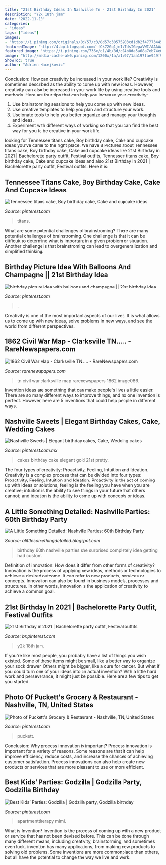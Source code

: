 ```yaml
---
title: "21st Birthday Ideas In Nashville Tn - 21st Birthday In 2021"
description: "Y2k 18th jam"
date: "2022-11-10"
categories:
- "ideas"
tags: ["ideas"]
images:
- "https://i.pinimg.com/originals/8d/57/c3/8d57c30575203cd1db2f477734457f25.jpg"
featuredImage: "http://4.bp.blogspot.com/-fCk72Gq1jnI/TdsIGegaVWI/AAAAAAAAA5w/Hz14EYd7tgU/s1600/IMG_4215S.jpg"
featured_image: "https://i.pinimg.com/736x/c1/4b/8d/c14b8da5a68a7eb74e6ede809013975c.jpg"
image: "http://media-cache-ak0.pinimg.com/1200x/1a/a1/97/1aa197fae949f9964934ad6eb8f3e7eb.jpg"
ShowToc: true
author: "Adrien Macejkovic"
---
```



Conclusion: How can creativity be increased in your work life?
Creativity is sometimes described as the ability to come up with new ideas. However, creativity can also be increased in your work life by using creative tools and methods. Here are four tips that can help you increase your creativity:
1. Use brainstorming sessions to help you come up with new ideas.
2. Use creative templates to help you plan and structure your work.
3. Useionate tools to help you better organize and manage your thoughts and ideas.
4. Experiment with different ways of working so that you can find the best way for you to be creative in your work life.

	

		
looking for Tennessee titans cake, Boy birthday cake, Cake and cupcake ideas you've came to the right place. We have 8 Pictures about Tennessee titans cake, Boy birthday cake, Cake and cupcake ideas like 21st Birthday in 2021 | Bachelorette party outfit, Festival outfits, Tennessee titans cake, Boy birthday cake, Cake and cupcake ideas and also 21st Birthday in 2021 | Bachelorette party outfit, Festival outfits. Here it is:
		
    
## Tennessee Titans Cake, Boy Birthday Cake, Cake And Cupcake Ideas

<img loading=lazy src="http://media-cache-ak0.pinimg.com/1200x/1a/a1/97/1aa197fae949f9964934ad6eb8f3e7eb.jpg" onerror="this.onerror=null;this.src='https://tse4.mm.bing.net/th?id=OIP.5np_CR_xv7VQB9QfNhHMggHaFP&amp;pid=15.1';" alt="Tennessee titans cake, Boy birthday cake, Cake and cupcake ideas">

_Source: pinterest.com_

>titans. 

	

What are some potential challenges of brainstroming?
There are many potential challenges of brainstroming. One challenge is that it can be difficult to determine what is important in a given problem or situation. Another challenge is that brainstroming can lead to overgeneralization and simplified thinking.

    
## Birthday Picture Idea With Balloons And Champagne || 21st Birthday Idea

<img loading=lazy src="https://i.pinimg.com/736x/7a/83/75/7a83757480b0a0bd58519d99de224ea4.jpg" onerror="this.onerror=null;this.src='https://tse4.mm.bing.net/th?id=OIP.W1BW5LACdhRxqT6RLUMciAHaJQ&amp;pid=15.1';" alt="birthday picture idea with balloons and champagne || 21st birthday idea">

_Source: pinterest.com_

>. 

	

Creativity is one of the most important aspects of our lives. It is what allows us to come up with new ideas, solve problems in new ways, and see the world from different perspectives.

    
## 1862 Civil War Map - Clarksville TN..... - RareNewspapers.com

<img loading=lazy src="https://secure-images.rarenewspapers.com/ebayimgs/5.23.2007/image086.jpg" onerror="this.onerror=null;this.src='https://tse4.mm.bing.net/th?id=OIP.-THD30dVAMOHNnuoxsHp5AHaF7&amp;pid=15.1';" alt="1862 Civil War Map - Clarksville TN..... - RareNewspapers.com">

_Source: rarenewspapers.com_

>tn civil war clarksville map rarenewspapers 1862 image086. 

	

Invention ideas are something that can make people's lives a little easier. There are so many different ways to improve things, and no one invention is perfect. However, here are 5 inventions that could help people in different ways.

    
## Nashville Sweets | Elegant Birthday Cakes, Cake, Wedding Cakes

<img loading=lazy src="https://i.pinimg.com/originals/f2/47/d0/f247d005b0fd7bc5498ca52697666813.jpg" onerror="this.onerror=null;this.src='https://tse3.mm.bing.net/th?id=OIP.qKpdqghqosK-PE7KGP-SAgHaLH&amp;pid=15.1';" alt="Nashville Sweets | Elegant birthday cakes, Cake, Wedding cakes">

_Source: pinterest.com.mx_

>cakes birthday cake elegant gold 21st pretty. 

	

The four types of creativity: Proactivity, Feeling, Intuition and Ideation.
Creativity is a complex process that can be divided into four types: Proactivity, Feeling, Intuition and Ideation. Proactivity is the act of coming up with ideas or solutions; feeling is the feeling you have when you are creative; intuition is the ability to see things in your future that others cannot; and ideation is the ability to come up with concepts or ideas.

    
## A Little Something Detailed: Nashville Parties: 60th Birthday Party

<img loading=lazy src="http://4.bp.blogspot.com/-fCk72Gq1jnI/TdsIGegaVWI/AAAAAAAAA5w/Hz14EYd7tgU/s1600/IMG_4215S.jpg" onerror="this.onerror=null;this.src='https://tse4.mm.bing.net/th?id=OIP.MIpQp39veEJDHMfZxMpCkQHaE8&amp;pid=15.1';" alt="A Little Something Detailed: Nashville Parties: 60th Birthday Party">

_Source: alittlesomethingdetailed.blogspot.com_

>birthday 60th nashville parties she surprised completely idea getting had custom. 

	

Definition of innovation: How does it differ from other forms of creativity?
Innovation is the process of applying new ideas, methods or technologies to achieve a desired outcome. It can refer to new products, services or concepts. Innovation can also be found in business models, processes and structures. In other words, innovation is the application of creativity to achieve a common goal.

    
## 21st Birthday In 2021 | Bachelorette Party Outfit, Festival Outfits

<img loading=lazy src="https://i.pinimg.com/736x/c1/4b/8d/c14b8da5a68a7eb74e6ede809013975c.jpg" onerror="this.onerror=null;this.src='https://tse4.mm.bing.net/th?id=OIP.6jsv7-l7Otwpjcm-pjt_kQHaJ3&amp;pid=15.1';" alt="21st Birthday in 2021 | Bachelorette party outfit, Festival outfits">

_Source: br.pinterest.com_

>y2k 18th jam. 

	

If you're like most people, you probably have a list of things you wish existed. Some of these items might be small, like a better way to organize your sock drawer. Others might be bigger, like a cure for cancer. But what if you could turn one of your ideas into an actual invention? With a little hard work and perseverance, it might just be possible. Here are a few tips to get you started.

    
## Photo Of Puckett&#039;s Grocery &amp; Restaurant - Nashville, TN, United States

<img loading=lazy src="https://i.pinimg.com/originals/a1/2e/ea/a12eea98428958cf794a2a3f3a3be620.jpg" onerror="this.onerror=null;this.src='https://tse1.mm.bing.net/th?id=OIP.P6ZFX8ckzForSNuhizMmNAHaJ4&amp;pid=15.1';" alt="Photo of Puckett&#039;s Grocery &amp; Restaurant - Nashville, TN, United States">

_Source: pinterest.com_

>puckett. 

	

Conclusion: Why process innovation is important?
Process innovation is important for a variety of reasons. Some reasons are that it can help improve efficiency, reduce costs, and increase the chances of achieving customer satisfaction. Process innovations can also help create new products or services that are more pleasant to use or more efficient.

    
## Best Kids’ Parties: Godzilla | Godzilla Party, Godzilla Birthday

<img loading=lazy src="https://i.pinimg.com/originals/8d/57/c3/8d57c30575203cd1db2f477734457f25.jpg" onerror="this.onerror=null;this.src='https://tse2.mm.bing.net/th?id=OIP.L_QwMw7e4mo4uWn_B3DlmQHaKb&amp;pid=15.1';" alt="Best Kids’ Parties: Godzilla | Godzilla party, Godzilla birthday">

_Source: pinterest.com_

>apartmenttherapy mimi. 

	

What is Invention?
Invention is the process of coming up with a new product or service that has not been devised before. This can be done through many different means, including creativity, brainstorming, and sometimes even luck. invention has many applications, from making new products to solving old problems. Some inventions are more commonplace than others, but all have the potential to change the way we live and work.

